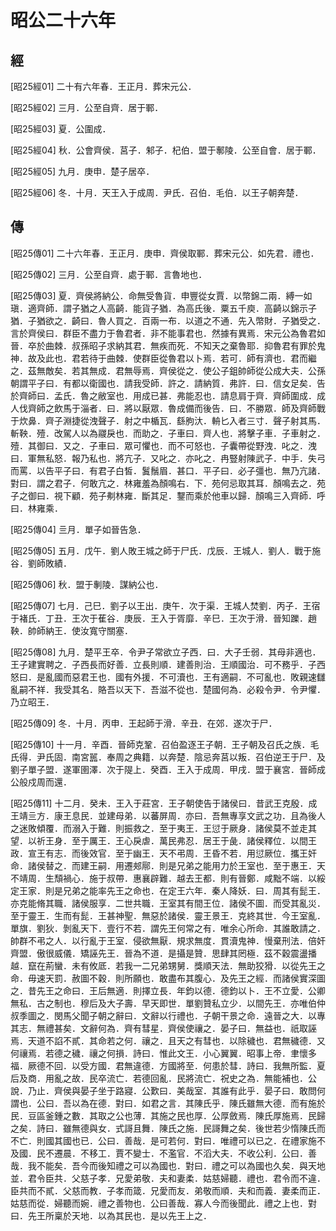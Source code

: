 # 昭公二十六年

## 經 <a name="10Zhao25Jing"></a>

<a name="10Zhao25Jing01">[昭25經01]</a> 二十有六年春．王正月．葬宋元公．

<a name="10Zhao25Jing02">[昭25經02]</a> 三月．公至自齊．居于鄆．

<a name="10Zhao25Jing03">[昭25經03]</a> 夏．公圍成．

<a name="10Zhao25Jing04">[昭25經04]</a> 秋．公會齊侯．莒子．邾子．杞伯．盟于鄟陵．公至自會．居于鄆．

<a name="10Zhao25Jing05">[昭25經05]</a> 九月．庚申．楚子居卒．

<a name="10Zhao25Jing06">[昭25經06]</a> 冬．十月．天王入于成周．尹氏．召伯．毛伯．以王子朝奔楚．

## 傳 <a name="10Zhao25Zhuan"></a>

<a name="10Zhao25Zhuan01">[昭25傳01]</a> 二十六年春．王正月．庚申．齊侯取鄆．葬宋元公．如先君．禮也．

<a name="10Zhao25Zhuan02">[昭25傳02]</a> 三月．公至自齊．處于鄆．言魯地也．

<a name="10Zhao25Zhuan03">[昭25傳03]</a> 夏．齊侯將納公．命無受魯貨．申豐從女賈．以幣錦二兩．縛一如瑱．適齊師．謂子猶之人高齮．能貨子猶．為高氏後．粟五千庾．高齮以錦示子猶．子猶欲之．齮曰．魯人買之．百兩一布．以道之不通．先入幣財．子猶受之．言於齊侯曰．群臣不盡力于魯君者．非不能事君也．然據有異焉．宋元公為魯君如晉．卒於曲棘．叔孫昭子求納其君．無疾而死．不知天之棄魯耶．抑魯君有罪於鬼神．故及此也．君若待于曲棘．使群臣從魯君以卜焉．若可．師有濟也．君而繼之．茲無敵矣．若其無成．君無辱焉．齊侯從之．使公子鉏帥師從公成大夫．公孫朝謂平子曰．有都以衛國也．請我受師．許之．請納質．弗許．曰．信女足矣．告於齊師曰．孟氏．魯之敝室也．用成已甚．弗能忍也．請息肩于齊．齊師圍成．成人伐齊師之飲馬于淄者．曰．將以厭眾．魯成備而後告．曰．不勝眾．師及齊師戰于炊鼻．齊子淵捷從洩聲子．射之中楯瓦．繇朐汏．輈匕入者三寸．聲子射其馬．斬鞅．殪．改駕人以為鬷戾也．而助之．子車曰．齊人也．將擊子車．子車射之．殪．其御曰．又之．子車曰．眾可懼也．而不可怒也．子囊帶從野洩．叱之．洩曰．軍無私怒．報乃私也．將亢子．又叱之．亦叱之．冉豎射陳武子．中手．失弓而罵．以告平子曰．有君子白皙．鬒鬚眉．甚口．平子曰．必子彊也．無乃亢諸．對曰．謂之君子．何敢亢之．林雍羞為顏鳴右．下．苑何忌取其耳．顏鳴去之．苑子之御曰．視下顧．苑子刜林雍．斷其足．鑋而乘於他車以歸．顏鳴三入齊師．呼曰．林雍乘．

<a name="10Zhao25Zhuan04">[昭25傳04]</a> 亖月．單子如晉告急．

<a name="10Zhao25Zhuan05">[昭25傳05]</a> 五月．戊午．劉人敗王城之師于尸氏．戊辰．王城人．劉人．戰于施谷．劉師敗績．

<a name="10Zhao25Zhuan06">[昭25傳06]</a> 秋．盟于剸陵．謀納公也．

<a name="10Zhao25Zhuan07">[昭25傳07]</a> 七月．己巳．劉子以王出．庚午．次于渠．王城人焚劉．丙子．王宿于褚氏．丁丑．王次于萑谷．庚辰．王入于胥靡．辛巳．王次于滑．晉知躒．趙鞅．帥師納王．使汝寬守關塞．

<a name="10Zhao25Zhuan08">[昭25傳08]</a> 九月．楚平王卒．令尹子常欲立子西．曰．大子壬弱．其母非適也．王子建實聘之．子西長而好善．立長則順．建善則治．王順國治．可不務乎．子西怒曰．是亂國而惡君王也．國有外援．不可瀆也．王有適嗣．不可亂也．敗親速讎亂嗣不祥．我受其名．賂吾以天下．吾滋不從也．楚國何為．必殺令尹．令尹懼．乃立昭王．

<a name="10Zhao25Zhuan09">[昭25傳09]</a> 冬．十月．丙申．王起師于滑．辛丑．在郊．遂次于尸．

<a name="10Zhao25Zhuan10">[昭25傳10]</a> 十一月．辛酉．晉師克鞏．召伯盈逐王子朝．王子朝及召氏之族．毛氏得．尹氏固．南宮嚚．奉周之典籍．以奔楚．陰忌奔莒以叛．召伯逆王于尸．及劉子單子盟．遂軍圉澤．次于隄上．癸酉．王入于成周．甲戌．盟于襄宮．晉師成公般戍周而還．

<a name="10Zhao25Zhuan11">[昭25傳11]</a> 十二月．癸未．王入于莊宮．王子朝使告于諸侯曰．昔武王克殷．成王靖亖方．康王息民．並建母弟．以蕃屏周．亦曰．吾無專享文武之功．且為後人之迷敗傾覆．而溺入于難．則振救之．至于夷王．王愆于厥身．諸侯莫不並走其望．以祈王身．至于厲王．王心戾虐．萬民弗忍．居王于彘．諸侯釋位．以間王政．宣王有志．而後效官．至于幽王．天不弔周．王昏不若．用愆厥位．攜王奸命．諸侯替之．而建王嗣．用遷郟鄏．則是兄弟之能用力於王室也．至于惠王．天不靖周．生頹禍心．施于叔帶．惠襄辟難．越去王都．則有晉鄭．咸黜不端．以綏定王家．則是兄弟之能率先王之命也．在定王六年．秦人降妖．曰．周其有髭王．亦克能脩其職．諸侯服享．二世共職．王室其有間王位．諸侯不圖．而受其亂災．至于靈王．生而有髭．王甚神聖．無惡於諸侯．靈王景王．克終其世．今王室亂．單旗．劉狄．剝亂天下．壹行不若．謂先王何常之有．唯余心所命．其誰敢請之．帥群不弔之人．以行亂于王室．侵欲無厭．規求無度．貫瀆鬼神．慢棄刑法．倍奸齊盟．傲很威儀．矯誣先王．晉為不道．是攝是贊．思肆其罔極．茲不穀震盪播越．竄在荊蠻．未有攸厎．若我一二兄弟甥舅．獎順天法．無助狡猾．以從先王之命．毋速天罰．赦圖不穀．則所願也．敢盡布其腹心．及先王之經．而諸侯實深圖之．昔先王之命曰．王后無適．則擇立長．年鈞以德．德鈞以卜．王不立愛．公卿無私．古之制也．穆后及大子壽．早天即世．單劉贊私立少．以間先王．亦唯伯仲叔季圖之．閔馬父聞子朝之辭曰．文辭以行禮也．子朝干景之命．遠晉之大．以專其志．無禮甚矣．文辭何為．齊有彗星．齊侯使禳之．晏子曰．無益也．祇取誣焉．天道不諂不貳．其命若之何．禳之．且天之有彗也．以除穢也．君無穢德．又何禳焉．若德之穢．禳之何損．詩曰．惟此文王．小心翼翼．昭事上帝．聿懷多福．厥德不回．以受方國．君無違德．方國將至．何患於彗．詩曰．我無所監．夏后及商．用亂之故．民卒流亡．若德回亂．民將流亡．祝史之為．無能補也．公說．乃止．齊侯與晏子坐于路寢．公歎曰．美哉室．其誰有此乎．晏子曰．敢問何謂也．公曰．吾以為在德．對曰．如君之言．其陳氏乎．陳氏雖無大德．而有施於民．豆區釜鍾之數．其取之公也薄．其施之民也厚．公厚斂焉．陳氏厚施焉．民歸之矣．詩曰．雖無德與女．式謌且舞．陳氏之施．民謌舞之矣．後世若少惰陳氏而不亡．則國其國也已．公曰．善哉．是可若何．對曰．唯禮可以已之．在禮家施不及國．民不遷晨．不移工．賈不變士．不濫官．不滔大夫．不收公利．公曰．善哉．我不能矣．吾今而後知禮之可以為國也．對曰．禮之可以為國也久矣．與天地並．君令臣共．父慈子孝．兄愛弟敬．夫和妻柔．姑慈婦聽．禮也．君令而不違．臣共而不貳．父慈而教．子孝而箴．兄愛而友．弟敬而順．夫和而義．妻柔而正．姑慈而從．婦聽而婉．禮之善物也．公曰善哉．寡人今而後聞此．禮之上也．對曰．先王所稟於天地．以為其民也．是以先王上之．

